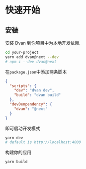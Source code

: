 # 快速开始

## 安装

安装 Dvan 到你项目中为本地开发依赖.
```sh
cd your-project
yarn add dvan@next --dev
# npm i --dev dvan@next
```

在`package.json`中添加两条脚本
```json
{
  "scripts": {
    "dev": "dvan dev",
    "build": "dvan build"
  },
  "devDenpendency": {
    "dvan": "@next"
  }
}
```

即可启动开发模式
```sh
yarn dev
# default is http://localhost:4000
```

构建你的应用
```sh
yarn build
```